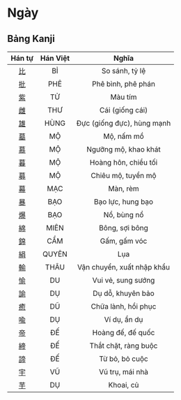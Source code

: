 <link href="styles.css" rel="stylesheet">

# Ngày

## Bảng Kanji

| Hán tự | Hán Việt | Nghĩa |
| :---: | :---: | :---: |
| [<span class="stroke-order">比</span>](https://www.tiengnhatdongian.com/kanji/giai-nghia-kanji-%E6%AF%94) | BỈ | So sánh, tỷ lệ |
| [<span class="stroke-order">批</span>](https://www.tiengnhatdongian.com/kanji/giai-nghia-kanji-%E6%89%B9) | PHÊ | Phê bình, phê phán |
| [<span class="stroke-order">紫</span>](https://www.tiengnhatdongian.com/kanji/giai-nghia-kanji-%E7%B4%AB) | TỬ | Màu tím |
| [<span class="stroke-order">雌</span>](https://www.tiengnhatdongian.com/kanji/giai-nghia-kanji-%E9%9B%8C) | THƯ | Cái (giống cái) |
| [<span class="stroke-order">雄</span>](https://www.tiengnhatdongian.com/kanji/giai-nghia-kanji-%E9%9B%84) | HÙNG | Đực (giống đực), hùng mạnh |
| [<span class="stroke-order">墓</span>](https://www.tiengnhatdongian.com/kanji/giai-nghia-kanji-%E5%A2%93) | MỘ | Mộ, nấm mồ |
| [<span class="stroke-order">慕</span>](https://www.tiengnhatdongian.com/kanji/giai-nghia-kanji-%E6%85%95) | MỘ | Ngưỡng mộ, khao khát |
| [<span class="stroke-order">暮</span>](https://www.tiengnhatdongian.com/kanji/giai-nghia-kanji-%E6%9A%AE) | MỘ | Hoàng hôn, chiều tối |
| [<span class="stroke-order">募</span>](https://www.tiengnhatdongian.com/kanji/giai-nghia-kanji-%E5%8B%9F) | MỘ | Chiêu mộ, tuyển mộ |
| [<span class="stroke-order">幕</span>](https://www.tiengnhatdongian.com/kanji/giai-nghia-kanji-%E5%B9%95) | MẠC | Màn, rèm |
| [<span class="stroke-order">暴</span>](https://www.tiengnhatdongian.com/kanji/giai-nghia-kanji-%E6%9A%B4) | BẠO | Bạo lực, hung bạo |
| [<span class="stroke-order">爆</span>](https://www.tiengnhatdongian.com/kanji/giai-nghia-kanji-%E7%88%86) | BẠO | Nổ, bùng nổ |
| [<span class="stroke-order">綿</span>](https://www.tiengnhatdongian.com/kanji/giai-nghia-kanji-%E7%B6%BF) | MIÊN | Bông, sợi bông |
| [<span class="stroke-order">錦</span>](https://www.tiengnhatdongian.com/kanji/giai-nghia-kanji-%E9%8C%A6) | CẨM | Gấm, gấm vóc |
| [<span class="stroke-order">絹</span>](https://www.tiengnhatdongian.com/kanji/giai-nghia-kanji-%E7%B5%B9) | QUYÊN | Lụa |
| [<span class="stroke-order">輸</span>](https://www.tiengnhatdongian.com/kanji/giai-nghia-kanji-%E8%BC%B8) | THÂU | Vận chuyển, xuất nhập khẩu |
| [<span class="stroke-order">愉</span>](https://www.tiengnhatdongian.com/kanji/giai-nghia-kanji-%E6%84%89) | DU | Vui vẻ, sung sướng |
| [<span class="stroke-order">諭</span>](https://www.tiengnhatdongian.com/kanji/giai-nghia-kanji-%E8%AB%AD) | DỤ | Dụ dỗ, khuyên bảo |
| [<span class="stroke-order">癒</span>](https://www.tiengnhatdongian.com/kanji/giai-nghia-kanji-%E7%99%92) | DŨ | Chữa lành, hồi phục |
| [<span class="stroke-order">喩</span>](https://www.tiengnhatdongian.com/kanji/giai-nghia-kanji-%E5%96%A9) | DỤ | Ví dụ, ẩn dụ |
| [<span class="stroke-order">帝</span>](https://www.tiengnhatdongian.com/kanji/giai-nghia-kanji-%E5%B8%9D) | ĐẾ | Hoàng đế, đế quốc |
| [<span class="stroke-order">締</span>](https://www.tiengnhatdongian.com/kanji/giai-nghia-kanji-%E7%B7%A0) | ĐẾ | Thắt chặt, ràng buộc |
| [<span class="stroke-order">諦</span>](https://www.tiengnhatdongian.com/kanji/giai-nghia-kanji-%E8%AB%A6) | ĐẾ | Từ bỏ, bỏ cuộc |
| [<span class="stroke-order">宇</span>](https://www.tiengnhatdongian.com/kanji/giai-nghia-kanji-%E5%AE%87) | VŨ | Vũ trụ, mái nhà |
| [<span class="stroke-order">芋</span>](https://www.tiengnhatdongian.com/kanji/giai-nghia-kanji-%E8%8A%8B) | DỤ | Khoai, củ |

